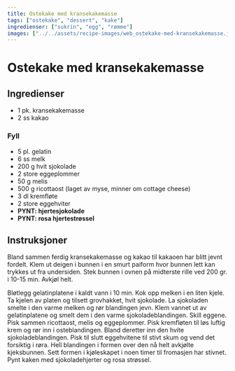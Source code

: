 ```yaml
---
title: Ostekake med kransekakemasse
tags: ["ostekake", "dessert", "kake"]
ingredienser: ["sukrin", "egg", "rømme"]
images: ["../../assets/recipe-images/web_ostekake-med-kransekakemasse.jpg"]
---
```


# Ostekake med kransekakemasse

## Ingredienser

- 1 pk. kransekakemasse
- 2 ss kakao

### Fyll

- 5 pl. gelatin
- 6 ss melk
- 200 g hvit sjokolade
- 2 store eggeplommer
- 50 g melis
- 500 g ricottaost (laget av myse, minner om cottage cheese)
- 3 dl kremfløte
- 2 store eggehviter
- **PYNT: hjertesjokolade**
- **PYNT: rosa hjertestrøssel**

## Instruksjoner

Bland sammen ferdig kransekakemasse og kakao til kakaoen har blitt jevnt fordelt. Klem ut deigen i bunnen i en smurt paiform hvor bunnen lett kan trykkes ut fra undersiden. Stek bunnen i ovnen på midterste rille ved 200 gr. i 10-15 min. Avkjøl helt.

Bløtlegg gelatinplatene i kaldt vann i 10 min. Kok opp melken i en liten kjele. Ta kjelen av platen og tilsett grovhakket, hvit sjokolade. La sjokoladen smelte i den varme melken og rør blandingen jevn. Klem vannet ut av gelatinplatene og smelt dem i den varme sjokoladeblandingen. Skill eggene. Pisk sammen ricottaost, melis og eggeplommer. Pisk kremfløten til løs luftig krem og rør inn i osteblandingen. Bland deretter inn den hvite sjokoladeblandingen. Pisk til slutt eggehvitene til stivt skum og vend det forsiktig i røra. Hell blandingen i formen over den nå helt avkjølte kjeksbunnen. Sett formen i kjøleskapet i noen timer til fromasjen har stivnet. Pynt kaken med sjokoladehjerter og rosa strøssel.
